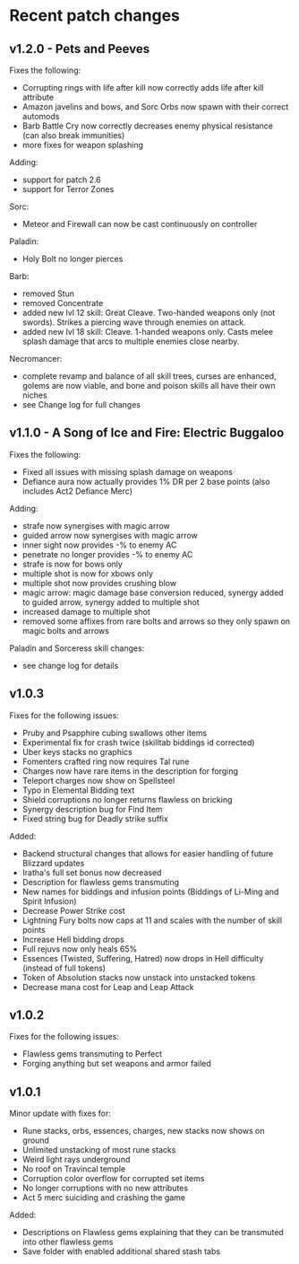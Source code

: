 # Recent patch changes

<!--

## 2.0.0
Fixes the following:

- game now works with vanilla version 2.7
- more than 600 minor bug fixes and performance improvements! (Thanks, D2RLint!)
- fixed a nasty property duplicate bug that rendered wrong properties
- skill tree panels now reflect correct prereqs for skills (dependencies simplified)
- removed Might from Holy Fire requirement
- removed Amplify Damage from Weaken requirement
- skeletal mages now correctly spawns with fire and lightning mages exclusively
- Essences (burning, festering, hatred, etc) now unstack into unstacked versions
- correct skill tabs are now infused from Blood Biddings
- reduced distance for Force Cleave missile 
 - all poison-based attacks and properties now have a global 2 second duration
- + elemental skills now properly give their bonuses
- Decrepify now properly reduces speed, attack rate AND cast rate (casters beware in Chaos Sanctuary)

Balances the following
- renamed Skill Biddings to "Blood Biddings" and can only be infused into Sunder Charms
- Enigma's Teleport are now "Lesser Teleport" with a long cooldown
- Demon Machine now spawns with ctc Firewall
- renamed all biddings to generic "biddings" so player is forced to pick up
- Arkaines Valor: increased defense range, added hp/lvl as in 1.10, added 50% Fire Resist, added repair durability

Adds the following:
- Slabs of Faith now drop from Baal Quest Drop Nightmare difficulty, and from all Nightmare Boss Desecrated 
- Gheeds Gambles now drop from Super Uniques in Hell difficulty
- Baubles now drop from Terrorized superuniques in Hell difficulty
*- chipped, flawed and normal gems now drop from superuniques in Nightmare and Hell difficulty
*- Baubles can be upgraded to Crafting Baubles by transmuting 50 Jewels (stacked) and a Bauble
*- Crafting Baubles need to be transmuted with 50 stacks of runes, from runes 1 to 7, one at a time (first 50 Els, then 50 Elds and so on)
*- When all 7 stacks of runes have been transmuted into the Bauble, a specific type of "X Crafting Bauble" can be activated by transmuting a designated 50 P-Gems, holding 50 charges of crafting.
*- Crafting Baubles can be transmuted to output 2 Bauble Charges that can be used to craft directly (each crafting recipe will now remove 1 charge from the cube, so you can craft two items in a row by just replacing the crafted item in the cube) 
*- The Crafting Bauble can now be recharged with a new set of 50 stacked P-Gems  
*- edited Crafting recipes to only use runes 2-7 for all crafting types (so one crafting type takes only 1 type of rune)
*- enabled a recipe to build Obsidian Stones (Flawless and Perfect) to use for Slabs of Faith and Sunder Charms
- Sunder charm biddings now drop from Hell Terrorized zones and can be used to craft Sunder Charms using Slabs of Faith
- new automod "% to not consume charges" added to all claws, daggers, bucklers, small shield and large shields, and random automod for gloves

[ 
Advanced todo list for Baubles
*- add new stat to itemstatcost: crafting_charge_counter
*- add string for crafting charges to item-modifiers.json
*- add new property "craft-charge" using crafting_charge_counter
- add 6 new bauble charges as items
    - in item-names
*    - in misc.txt as well
- add Baubles, Crafting Baubles, +6 Crafting Baubles to JSON list of vfx 
]


Assassin:

- elemental Charge Up skills now incur a linear resistance penalty (minus resistance and minus max resistance)
- removed dependencies between Elemental Charge Up skills
- If more than one Elemental Charge skill has points in it, a global 10 second cooldown will be set to all Elemental Charge Up skills. Phoenix Strike is the exception and this will encourage the player to pick a single element to focus on (while still being able to use different PS charges for dual elements)
- Shadow Master is now a physical finishing move called "Shadow Chaos Stab" that can be used only with a dagger 
- Cobra Strike charge 1 now is a poison Cloud and charge 3 is an AoE poison-based attack
- Cobra Strike now has progressive stack when charges are released
- Phoenix Strike now has a flat "minus magic damage reduction" penalty
- reduced PS charge 3 Chaos Ice freeze significantly 
- Tiger Strike now has a flat "minus physical damage reduction" penalty 
- Dragon Talon now has a maximum of 1 kick no matter the skill level (due to crazy unbalance when using Mosaic)
- all Finishing moves (with the exception of Dragon Flight) now no longer always hits

Druid:
- add teleport skill (Frost Wind) instead of "Frozen Inferno"
- add Firestorm cast to Fireclaw attack
*- add ctc "Mark of Bear/Wolf" to more items and runewords
- "Mark of the Bear/Wolf" now has base reduction of PDR and Life % and instead scales better with skill points to Lycanthropy and Werebear/Werewolf
- Shockwave now splits into multiple waves when more skills are put into it and increases stun length
- Vines and Totems are now granted 1000% enhanced defence to avoid losing them immediately in later difficulties
- 1 Additional Vine can now be spawned per 10 base levels
- Additional Vines stat can now be granted through Nature items (primarily Druid Pelts but also certain Unique Rings)
- Carrion Vine now both recovers life and mana
- Solar Creeper now deals fire damage instead of recovering mana
- Spirit of Barbs now grant 100% defense aura and PDR (similar to Defiance Aura) to make it more useful
- Additional Totems stat can now be granted through Spirit items (primarily Druid Pelts but also certain Unique Rings)
- Cooldowns removed from most elemental attacks
- Ravens now deal cold damage
- Bear and Wolf Summons now synergise with Werebear and Werewolf (pack leader, GO!)

-->

## v1.2.0 - Pets and Peeves

Fixes the following:

- Corrupting rings with life after kill now correctly adds life after kill attribute
- Amazon javelins and bows, and Sorc Orbs now spawn with their correct automods
- Barb Battle Cry now correctly decreases enemy physical resistance (can also break immunities)
- more fixes for weapon splashing

Adding:

- support for patch 2.6
- support for Terror Zones

Sorc:

- Meteor and Firewall can now be cast continuously on controller

Paladin:

- Holy Bolt no longer pierces

Barb:

- removed Stun
- removed Concentrate
- added new lvl 12 skill: Great Cleave. Two-handed weapons only (not swords). Strikes a piercing wave through enemies on attack. 
- added new lvl 18 skill: Cleave. 1-handed weapons only. Casts melee splash damage that arcs to multiple enemies close nearby.

Necromancer:

- complete revamp and balance of all skill trees, curses are enhanced, golems are now viable, and bone and poison skills all have their own niches 
- see Change log for full changes

## v1.1.0 - A Song of Ice and Fire: Electric Buggaloo

Fixes the following:

- Fixed all issues with missing splash damage on weapons
- Defiance aura now actually provides 1% DR per 2 base points (also includes Act2 Defiance Merc)

Adding:

- strafe now synergises with magic arrow
- guided arrow now synergises with magic arrow
- inner sight now provides -% to enemy AC
- penetrate no longer provides -% to enemy AC
- strafe is now for bows only
- multiple shot is now for xbows only 
- multiple shot now provides crushing blow
- magic arrow: magic damage base conversion reduced, synergy added to guided arrow, synergy added to multiple shot
- increased damage to multiple shot
- removed some affixes from rare bolts and arrows so they only spawn on magic bolts and arrows

Paladin and Sorceress skill changes:

- see change log for details

## v1.0.3

Fixes for the following issues:

- Pruby and Psapphire cubing swallows other items
- Experimental fix for crash twice (skilltab biddings id corrected)
- Uber keys stacks no graphics
- Fomenters crafted ring now requires Tal rune
- Charges now have rare items in the description for forging
- Teleport charges now show on Spellsteel
- Typo in Elemental Bidding text
- Shield corruptions no longer returns flawless on bricking
- Synergy description bug for Find Item
- Fixed string bug for Deadly strike suffix

Added:

- Backend structural changes that allows for easier handling of future Blizzard updates
- Iratha's full set bonus now decreased
- Description for flawless gems transmuting
- New names for biddings and infusion points (Biddings of Li-Ming and Spirit Infusion)
- Decrease Power Strike cost
- Lightning Fury bolts now caps at 11 and scales with the number of skill points
- Increase Hell bidding drops
- Full rejuvs now only heals 65%
- Essences (Twisted, Suffering, Hatred) now drops in Hell difficulty (instead of full tokens)
- Token of Absolution stacks now unstack into unstacked tokens 
- Decrease mana cost for Leap and Leap Attack

## v1.0.2

Fixes for the following issues:

- Flawless gems transmuting to Perfect
- Forging anything but set weapons and armor failed

## v1.0.1

Minor update with fixes for:

- Rune stacks, orbs, essences, charges, new stacks now shows on ground
- Unlimited unstacking of most rune stacks
- Weird light rays underground
- No roof on Travincal temple
- Corruption color overflow for corrupted set items
- No longer corruptions with no new attributes
- Act 5 merc suiciding and crashing the game

Added:
- Descriptions on Flawless gems explaining that they can be transmuted into other flawless gems
- Save folder with enabled additional shared stash tabs

